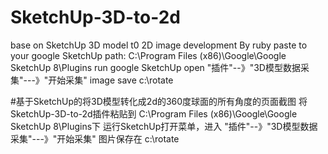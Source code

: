 # SketchUp-3D-to-2d
base on SketchUp 3D model t0  2D  image  development By ruby
paste to your google SketchUp path:  C:\Program Files (x86)\Google\Google SketchUp 8\Plugins
run google SketchUp open "插件"--》"3D模型数据采集"---》"开始采集"
image save c:\rotate

#基于SketchUp的将3D模型转化成2d的360度球面的所有角度的页面截图
将SketchUp-3D-to-2d插件粘贴到 C:\Program Files (x86)\Google\Google SketchUp 8\Plugins下
运行SketchUp打开菜单，进入 "插件"--》"3D模型数据采集"---》"开始采集"
图片保存在 c:\rotate

